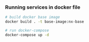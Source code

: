 ### Running services in docker file

```bash
# build docker base image 
docker build . -t base-image:nx-base 

# run docker-compose
docker-compose up -d
```

